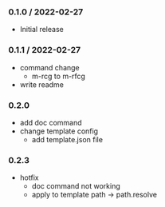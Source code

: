 ### 0.1.0 / 2022-02-27

- Initial release

### 0.1.1 / 2022-02-27

- command change
  - m-rcg to m-rfcg
- write readme

### 0.2.0

- add doc command
- change template config
  - add template.json file

### 0.2.3

- hotfix
  - doc command not working
  - apply to template path -> path.resolve
